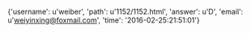 {'username': u'weiber', 'path': u'1152/1152.html', 'answer': u'D', 'email': u'weiyinxing@foxmail.com', 'time': '2016-02-25:21:51:01'}
